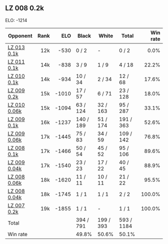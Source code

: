 ## LZ 008 0.2k ##

ELO: -1214

Opponent | Rank | ELO | Black | White | Total | Win rate
---------|-----:|----:|-------|-------|-------|-------:
[LZ 013 0.1k](LZ%20013%200.1k.md) | 12k | -530 | 0 / 2 | - | 0 / 2 | 0.0%
[LZ 011 0.1k](LZ%20011%200.1k.md) | 14k | -838 | 3 / 9 | 1 / 9 | 4 / 18 | 22.2%
[LZ 010 0.1k](LZ%20010%200.1k.md) | 14k | -934 | 10 / 34 | 2 / 34 | 12 / 68 | 17.6%
[LZ 009 0.2k](LZ%20009%200.2k.md) | 15k | -1010 | 17 / 57 | 6 / 71 | 23 / 128 | 18.0%
[LZ 010 0.06k](LZ%20010%200.06k.md) | 15k | -1094 | 63 / 124 | 32 / 163 | 95 / 287 | 33.1%
[LZ 009 0.1k](LZ%20009%200.1k.md) | 16k | -1237 | 140 / 189 | 51 / 174 | 191 / 363 | 52.6%
[LZ 009 0.06k](LZ%20009%200.06k.md) | 17k | -1445 | 75 / 83 | 34 / 59 | 109 / 142 | 76.8%
[LZ 008 0.1k](LZ%20008%200.1k.md) | 17k | -1466 | 50 / 54 | 45 / 52 | 95 / 106 | 89.6%
[LZ 009 0.04k](LZ%20009%200.04k.md) | 17k | -1540 | 23 / 23 | 17 / 22 | 40 / 45 | 88.9%
[LZ 008 0.06k](LZ%20008%200.06k.md) | 18k | -1620 | 11 / 11 | 10 / 11 | 21 / 22 | 95.5%
[LZ 008 0.04k](LZ%20008%200.04k.md) | 18k | -1745 | 1 / 1 | 1 / 1 | 2 / 2 | 100.0%
[LZ 007 0.2k](LZ%20007%200.2k.md) | 19k | -1855 | 1 / 1 | - | 1 / 1 | 100.0%
Total | | | 394 / 791 | 199 / 393 | 593 / 1184 | 
Win rate| | | 49.8% | 50.6% | 50.1% | 
